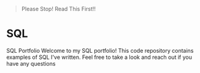 >Please Stop!
>Read This First!!


# SQL
SQL Portfolio
Welcome to my SQL portfolio! This code repository contains examples of SQL I've written. Feel free to take a look and reach out if you have any questions
